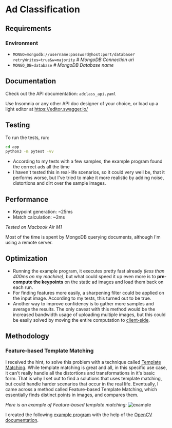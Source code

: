 # Ad Classification

## Requirements

### Environment

- `MONGO=mongodb://username:password@host:port/database?retryWrites=true&w=majority` _# MongoDB Connection uri_
- `MONGO_DB=database` _# MongoDB Database name_

## Documentation

Check out the API documentation: `adclass_api.yaml`

Use Insomnia or any other API doc designer of your choice, or load up a light editor at <https://editor.swagger.io/>

## Testing

To run the tests, run:

```sh
cd app
python3 -m pytest -vv
```

- According to my tests with a few samples, the example program found the correct ads all the time
- I haven't tested this in real-life scenarios, so it could very well be, that it performs worse, but I've tried to make it more realistic by adding noise, distortions and dirt over the sample images.

## Performance

- Keypoint generation: ~25ms
- Match calculation: ~2ms

_Tested on Macbook Air M1_

Most of the time is spent by MongoDB querying documents, although I'm using a remote server.

## Optimization

- Running the example program, it executes pretty fast already _(less than 400ms on my machine)_, but what could speed it up even more is to **pre-compute the keypoints** on the static ad images and load them back on each run.
- For finding features more easily, a sharpening filter could be applied on the input image. According to my tests, this turned out to be true.
- Another way to improve confidency is to gather more samples and average the results. The only caveat with this method would be the increased bandwidth usage of uploading multiple images, but this could be easily solved by moving the entire computation to [client-side](https://opencv.org/android/).

## Methodology

### Feature-based Template Matching

I received the hint, to solve this problem with a technique called [Template Matching](https://en.wikipedia.org/wiki/Template_matching). While template matching is great and all, in this specific use case, it can't really handle all the distortions and transformations in it's basic form. That is why I set out to find a solutions that uses template matching, but could handle harder scenarios that occur in the real life.
Eventually, I came across a method called Feature-based Template Matching, which essentially finds distinct points in images, and compares them.

_Here is an example of Feature-based template matching:_
![example](https://opencv24-python-tutorials.readthedocs.io/en/latest/_images/matcher_result1.jpg)

I created the following [example program](/example/README.md) with the help of the [OpenCV documentation](https://opencv24-python-tutorials.readthedocs.io/en/latest/py_tutorials/py_feature2d/py_matcher/py_matcher.html).
